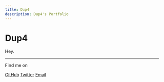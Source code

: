 ```yaml
---
title: Dup4
description: Dup4's Portfolio
---
```


# Dup4

Hey.


<div flex-auto />

***

Find me on

<p flex="~ gap-3 wrap" class="mt--2!">
  <a href="https://github.com/Dup4" target="_blank"><span op75 i-simple-icons-github /> GitHub</a>
  <a href="https://www.twitter.com/panlyuzhi" target="_blank"><span op75 i-simple-icons-twitter /> Twitter</a>
  <a href="mailto: lyuzhi.pan@gmail.com" target="_blank"><span op75 i-material-symbols-alternate-email-rounded /> Email</a>
</p>
